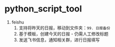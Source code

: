 # python_script_tool

1. feishu
   1. 支持将昨天的日报，移动到文件夹：`99. 日报备份`
   2. 基于模板，创建今天的日报 - 仍需人工修改标题
   3. 发送飞书信息，通知相关群，进行日报填写